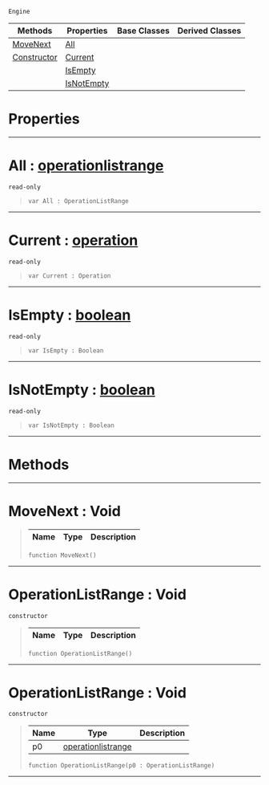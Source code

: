 `Engine`

|Methods|Properties|Base Classes|Derived Classes|
|---|---|---|---|
|[ MoveNext](https://github.com/ArendDanielek/ZeroDocsTest/blob/master/code_reference/class_reference/operationlistrange.markdown#movenext-void)|[ All](https://github.com/ArendDanielek/ZeroDocsTest/blob/master/code_reference/class_reference/operationlistrange.markdown#all-zero-engine-document)| | |
|[ Constructor](https://github.com/ArendDanielek/ZeroDocsTest/blob/master/code_reference/class_reference/operationlistrange.markdown#operationlistrange-void)|[ Current](https://github.com/ArendDanielek/ZeroDocsTest/blob/master/code_reference/class_reference/operationlistrange.markdown#current-zero-engine-docu)| | |
| |[ IsEmpty](https://github.com/ArendDanielek/ZeroDocsTest/blob/master/code_reference/class_reference/operationlistrange.markdown#isempty-zero-engine-docu)| | |
| |[ IsNotEmpty](https://github.com/ArendDanielek/ZeroDocsTest/blob/master/code_reference/class_reference/operationlistrange.markdown#isnotempty-zero-engine-d)| | |


 #  Properties


---  
 #  All : [operationlistrange](https://github.com/ArendDanielek/ZeroDocsTest/blob/master/code_reference/class_reference/operationlistrange.markdown)

 `read-only`

> 
> ``` lang=cpp, name=Zilch
> var All : OperationListRange


---  
 #  Current : [operation](https://github.com/ArendDanielek/ZeroDocsTest/blob/master/code_reference/class_reference/operation.markdown)

 `read-only`

> 
> ``` lang=cpp, name=Zilch
> var Current : Operation


---  
 #  IsEmpty : [boolean](https://github.com/ArendDanielek/ZeroDocsTest/blob/master/code_reference/zilch_base_types/boolean.markdown)

 `read-only`

> 
> ``` lang=cpp, name=Zilch
> var IsEmpty : Boolean


---  
 #  IsNotEmpty : [boolean](https://github.com/ArendDanielek/ZeroDocsTest/blob/master/code_reference/zilch_base_types/boolean.markdown)

 `read-only`

> 
> ``` lang=cpp, name=Zilch
> var IsNotEmpty : Boolean


---  
 #  Methods


---  
 #  MoveNext : Void

> 
> |Name|Type|Description|
> |---|---|---|
> ``` lang=cpp, name=Zilch
> function MoveNext()
> ``` 


---  
 #  OperationListRange : Void

 `constructor`

> 
> |Name|Type|Description|
> |---|---|---|
> ``` lang=cpp, name=Zilch
> function OperationListRange()
> ``` 


---  
 #  OperationListRange : Void

 `constructor`

> 
> |Name|Type|Description|
> |---|---|---|
> |p0|[operationlistrange](https://github.com/ArendDanielek/ZeroDocsTest/blob/master/code_reference/class_reference/operationlistrange.markdown)| |
> ``` lang=cpp, name=Zilch
> function OperationListRange(p0 : OperationListRange)
> ``` 


---  
 
  
  
  
  
  
  
  

 